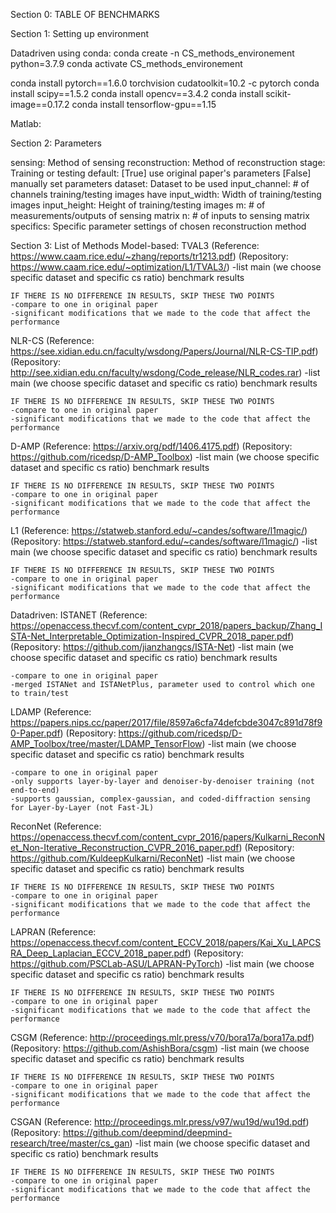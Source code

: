 
Section 0:
	TABLE OF BENCHMARKS


Section 1: Setting up environment

Datadriven using conda:
conda create -n CS_methods_environement python=3.7.9
conda activate CS_methods_environement

conda install pytorch==1.6.0 torchvision cudatoolkit=10.2 -c pytorch
conda install scipy==1.5.2
conda install opencv==3.4.2
conda install scikit-image==0.17.2
conda install tensorflow-gpu==1.15
 
Matlab:





Section 2: Parameters

sensing: Method of sensing
reconstruction: Method of reconstruction
stage: Training or testing
default: [True] use original paper's parameters [False] manually set parameters
dataset: Dataset to be used
input_channel: # of channels training/testing images have
input_width: Width of training/testing images
input_height: Height of training/testing images
m: # of measurements/outputs of sensing matrix
n: # of inputs to sensing matrix
specifics: Specific parameter settings of chosen reconstruction method




Section 3: List of Methods
Model-based:
TVAL3
(Reference: https://www.caam.rice.edu/~zhang/reports/tr1213.pdf)
(Repository: https://www.caam.rice.edu/~optimization/L1/TVAL3/)
	-list main (we choose specific dataset and specific cs ratio) benchmark results
	
	IF THERE IS NO DIFFERENCE IN RESULTS, SKIP THESE TWO POINTS
	-compare to one in original paper
	-significant modifications that we made to the code that affect the performance
NLR-CS
(Reference: https://see.xidian.edu.cn/faculty/wsdong/Papers/Journal/NLR-CS-TIP.pdf)
(Repository: http://see.xidian.edu.cn/faculty/wsdong/Code_release/NLR_codes.rar)
	-list main (we choose specific dataset and specific cs ratio) benchmark results
	
	IF THERE IS NO DIFFERENCE IN RESULTS, SKIP THESE TWO POINTS
	-compare to one in original paper
	-significant modifications that we made to the code that affect the performance
D-AMP
(Reference: https://arxiv.org/pdf/1406.4175.pdf)
(Repository: https://github.com/ricedsp/D-AMP_Toolbox)
	-list main (we choose specific dataset and specific cs ratio) benchmark results
	
	IF THERE IS NO DIFFERENCE IN RESULTS, SKIP THESE TWO POINTS
	-compare to one in original paper
	-significant modifications that we made to the code that affect the performance
L1
(Reference: https://statweb.stanford.edu/~candes/software/l1magic/)
(Repository: https://statweb.stanford.edu/~candes/software/l1magic/)
	-list main (we choose specific dataset and specific cs ratio) benchmark results
	
	IF THERE IS NO DIFFERENCE IN RESULTS, SKIP THESE TWO POINTS
	-compare to one in original paper
	-significant modifications that we made to the code that affect the performance


Datadriven:
ISTANET 
(Reference: https://openaccess.thecvf.com/content_cvpr_2018/papers_backup/Zhang_ISTA-Net_Interpretable_Optimization-Inspired_CVPR_2018_paper.pdf)
(Repository: https://github.com/jianzhangcs/ISTA-Net)
	-list main (we choose specific dataset and specific cs ratio) benchmark results
	
	-compare to one in original paper
	-merged ISTANet and ISTANetPlus, parameter used to control which one to train/test
	
LDAMP
(Reference: https://papers.nips.cc/paper/2017/file/8597a6cfa74defcbde3047c891d78f90-Paper.pdf)
(Repository: https://github.com/ricedsp/D-AMP_Toolbox/tree/master/LDAMP_TensorFlow)
	-list main (we choose specific dataset and specific cs ratio) benchmark results
	
	-compare to one in original paper
	-only supports layer-by-layer and denoiser-by-denoiser training (not end-to-end)
	-supports gaussian, complex-gaussian, and coded-diffraction sensing for Layer-by-Layer (not Fast-JL)
	
ReconNet
(Reference: https://openaccess.thecvf.com/content_cvpr_2016/papers/Kulkarni_ReconNet_Non-Iterative_Reconstruction_CVPR_2016_paper.pdf)
(Repository: https://github.com/KuldeepKulkarni/ReconNet)
	-list main (we choose specific dataset and specific cs ratio) benchmark results
	
	IF THERE IS NO DIFFERENCE IN RESULTS, SKIP THESE TWO POINTS
	-compare to one in original paper
	-significant modifications that we made to the code that affect the performance
LAPRAN
(Reference: https://openaccess.thecvf.com/content_ECCV_2018/papers/Kai_Xu_LAPCSRA_Deep_Laplacian_ECCV_2018_paper.pdf)
(Repository: https://github.com/PSCLab-ASU/LAPRAN-PyTorch)
	-list main (we choose specific dataset and specific cs ratio) benchmark results
	
	IF THERE IS NO DIFFERENCE IN RESULTS, SKIP THESE TWO POINTS
	-compare to one in original paper
	-significant modifications that we made to the code that affect the performance
CSGM
(Reference: http://proceedings.mlr.press/v70/bora17a/bora17a.pdf)
(Repository: https://github.com/AshishBora/csgm)
	-list main (we choose specific dataset and specific cs ratio) benchmark results
	
	IF THERE IS NO DIFFERENCE IN RESULTS, SKIP THESE TWO POINTS
	-compare to one in original paper
	-significant modifications that we made to the code that affect the performance
CSGAN
(Reference: http://proceedings.mlr.press/v97/wu19d/wu19d.pdf)
(Repository: https://github.com/deepmind/deepmind-research/tree/master/cs_gan)
	-list main (we choose specific dataset and specific cs ratio) benchmark results
	
	IF THERE IS NO DIFFERENCE IN RESULTS, SKIP THESE TWO POINTS
	-compare to one in original paper
	-significant modifications that we made to the code that affect the performance